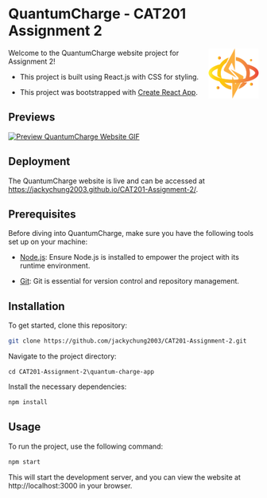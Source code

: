 # QuantumCharge - CAT201 Assignment 2

<img alt="Logo" align="right" src="./quantum-charge-app/src/assets/images/quantum-charge-logo.png" width="20%" />

Welcome to the QuantumCharge website project for Assignment 2!

- This project is built using React.js with CSS for styling.

- This project was bootstrapped with [Create React App](https://github.com/facebook/create-react-app).

## Previews

[![Preview QuantumCharge Website GIF](https://github.com/JackyChung2003/CAT201-Assignment-2/blob/main/QuantumCharge-website-preview.gif)](https://jackychung2003.github.io/CAT201-Assignment-2/)


## Deployment

The QuantumCharge website is live and can be accessed at https://jackychung2003.github.io/CAT201-Assignment-2/.

## Prerequisites

Before diving into QuantumCharge, make sure you have the following tools set up on your machine:

- [Node.js](https://nodejs.org/): Ensure Node.js is installed to empower the project with its runtime environment.

- [Git](https://git-scm.com/): Git is essential for version control and repository management.

## Installation

To get started, clone this repository:

```bash
git clone https://github.com/jackychung2003/CAT201-Assignment-2.git
```

Navigate to the project directory:

```
cd CAT201-Assignment-2\quantum-charge-app
```

Install the necessary dependencies:

```bash
npm install
```

## Usage

To run the project, use the following command:

```bash
npm start
```

This will start the development server, and you can view the website at http://localhost:3000 in your browser.
